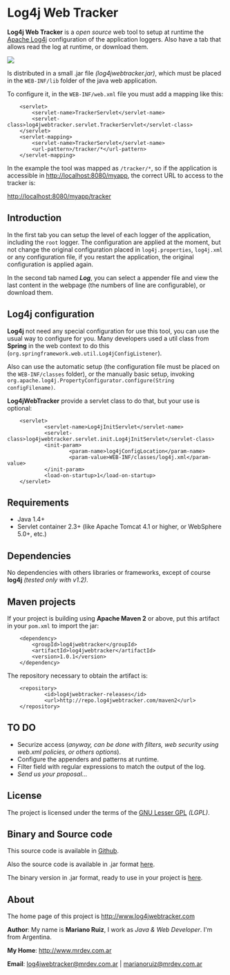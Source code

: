 Log4j Web Tracker
=================

**Log4j Web Tracker** is a _open source_ web tool to setup at runtime the [Apache Log4j](http://logging.apache.org/log4j/) configuration of the application loggers. Also have  a tab that allows read the log at runtime, or download them.

<img src="https://raw.github.com/mrsarm/log4jwebtracker/master/artwork/log4jwebtracker_config.png" />


Is distributed in a small .jar file _(log4jwebtracker.jar)_, which must be placed in the `WEB-INF/lib` folder of the java web application.

To configure it, in the `WEB-INF/web.xml` file you must add a mapping like this:

        <servlet>
            <servlet-name>TrackerServlet</servlet-name>
            <servlet-class>log4jwebtracker.servlet.TrackerServlet</servlet-class>
        </servlet>
        <servlet-mapping>
            <servlet-name>TrackerServlet</servlet-name>
            <url-pattern>/tracker/*</url-pattern>
        </servlet-mapping>

In the example the tool was mapped as `/tracker/*`, so if the application is accessible in [http://localhost:8080/myapp](http://localhost:8080/myapp), the correct URL to access to the tracker is:

[http://localhost:8080/myapp/tracker](http://localhost:8080/myapp/tracker)


Introduction
------------

In the first tab you can setup the level of each logger of the application, including the `root` logger. The configuration are applied at the moment, but not change the original configuration placed in `log4j.properties`, `log4j.xml` or any configuration file, if you restart the application, the original configuration is applied again.

In the second tab named _**Log**_, you can select a appender file and view the last content in the webpage (the numbers of line are configurable), or download them.


Log4j configuration
-------------------

**Log4j** not need any special configuration for use this tool, you can use the usual way to configure for you. Many developers used a util class from **Spring** in the web context to do this (`org.springframework.web.util.Log4jConfigListener`).

Also can use the automatic setup (the configuration file must be placed on the `WEB-INF/classes` folder), or the manually basic setup, invoking `org.apache.log4j.PropertyConfigurator.configure(String configFilename)`.

**Log4jWebTracker** provide a servlet class to do that, but your use is optional:

        <servlet>
                <servlet-name>Log4jInitServlet</servlet-name>
                <servlet-class>log4jwebtracker.servlet.init.Log4jInitServlet</servlet-class>
                <init-param>
                        <param-name>log4jConfigLocation</param-name>
                        <param-value>WEB-INF/classes/log4j.xml</param-value>
                </init-param>
                <load-on-startup>1</load-on-startup>
        </servlet>



Requirements
------------

* Java 1.4+
* Servlet container 2.3+ (like Apache Tomcat 4.1 or higher, or WebSphere 5.0+, etc.)


Dependencies
------------
No dependencies with others libraries or frameworks, except of course **log4j** _(tested only with v1.2)_.


Maven projects
--------------

If your project is building using **Apache Maven 2** or above, put this artifact in your `pom.xml` to import the jar:

        <dependency>
            <groupId>log4jwebtracker</groupId>
            <artifactId>log4jwebtracker</artifactId>
            <version>1.0.1</version>
        </dependency>


The repository necessary to obtain the artifact is:

        <repository>
                <id>log4jwebtracker-releases</id>
                <url>http://repo.log4jwebtracker.com/maven2</url>
        </repository>


TO DO
-----

* Securize access (_anyway, can be done with filters, web security using web.xml policies, or others options_).
* Configure the appenders and patterns at runtime.
* Filter field with regular expressions to match the output of the log.
* _Send us your proposal..._


License
-------

The project is licensed under the terms of the [GNU Lesser GPL](http://www.gnu.org/licenses/lgpl.html) _(LGPL)_.


Binary and Source code
----------------------

This source code is available in [Github](https://github.com/mrsarm/log4jwebtracker).

Also the source code is available in .jar format [here](http://www.log4jwebtracker.com/documents/14713/14799/log4jwebtracker-sources.jar).

The binary version in .jar format, ready to use in your project is [here](http://www.log4jwebtracker.com/documents/14713/14799/log4jwebtracker.jar).


About
-----

The home page of this project is http://www.log4jwebtracker.com

**Author**: My name is **Mariano Ruiz**, I work as _Java & Web Developer_. I'm from Argentina.

**My Home**: http://www.mrdev.com.ar

**Email**: [log4jwebtracker@mrdev.com.ar](mailto:log4jwebtracker@mrdev.com.ar) | [marianoruiz@mrdev.com.ar](mailto:marianoruiz@mrdev.com.ar)
